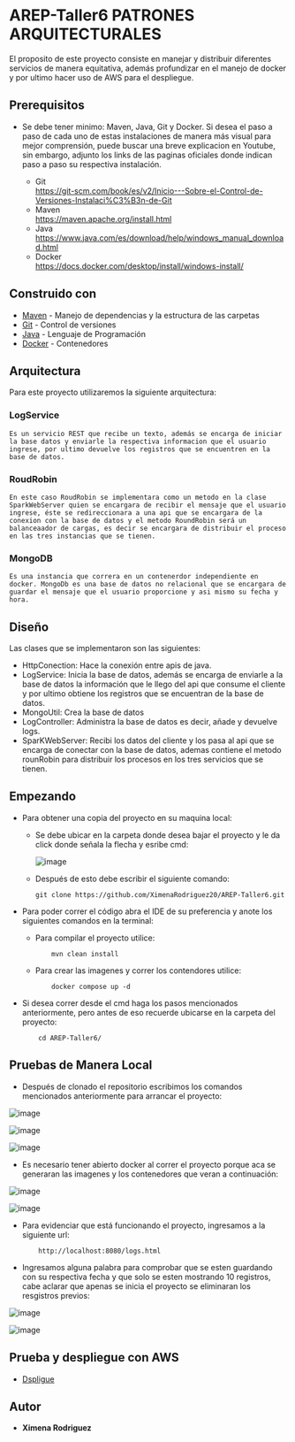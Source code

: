 # AREP-Taller6 PATRONES ARQUITECTURALES

El proposito de este proyecto consiste en manejar y distribuir diferentes servicios de manera equitativa, además profundizar en el manejo de docker y por ultimo hacer uso de AWS para el despliegue.   

## Prerequisitos

* Se debe tener minimo: Maven, Java, Git y Docker. Si desea el paso a paso de cada uno de estas instalaciones de manera más visual para mejor comprensión, puede buscar una breve explicacion en Youtube, sin embargo, adjunto los links de las paginas oficiales donde indican paso a paso su respectiva instalación.

    - Git <br>
      <https://git-scm.com/book/es/v2/Inicio---Sobre-el-Control-de-Versiones-Instalaci%C3%B3n-de-Git>
    - Maven <br>
      <https://maven.apache.org/install.html>
    - Java <br>
      <https://www.java.com/es/download/help/windows_manual_download.html>
    - Docker <br>
      <https://docs.docker.com/desktop/install/windows-install/>

## Construido con

* [Maven](https://maven.apache.org/) - Manejo de dependencias y la estructura de las carpetas
* [Git](https://git-scm.com/) - Control de versiones
* [Java](https://www.java.com/en/download/help/whatis_java.html) - Lenguaje de Programación
* [Docker](https://www.docker.com/) - Contenedores

## Arquitectura

Para este proyecto utilizaremos la siguiente arquitectura:

### LogService
    Es un servicio REST que recibe un texto, además se encarga de iniciar la base datos y enviarle la respectiva informacion que el usuario ingrese, por ultimo devuelve los registros que se encuentren en la base de datos.
### RoudRobin
    En este caso RoudRobin se implementara como un metodo en la clase SparkWebServer quien se encargara de recibir el mensaje que el usuario ingrese, éste se redireccionara a una api que se encargara de la conexion con la base de datos y el metodo RoundRobin será un balanceaador de cargas, es decir se encargara de distribuir el proceso en las tres instancias que se tienen.  
### MongoDB
    Es una instancia que correra en un contenerdor independiente en docker. MongoDb es una base de datos no relacional que se encargara de guardar el mensaje que el usuario proporcione y asi mismo su fecha y hora.

## Diseño

Las clases que se implementaron son las siguientes:

* HttpConection: Hace la conexión entre apis de java.
* LogService: Inicia la base de datos, además se encarga de enviarle a la base de datos la información que le llego del api que consume el cliente y por ultimo obtiene los registros que se encuentran de la base de datos.
* MongoUtil: Crea la base de datos
* LogController: Administra la base de datos es decir, añade y devuelve logs.
* SparKWebServer: Recibi  los datos del cliente y los pasa al api que se encarga de conectar con la base de datos, ademas contiene el metodo rounRobin para distribuir los  procesos en los tres servicios que se tienen.
    


## Empezando

* Para obtener una copia del proyecto en su maquina local:

    - Se debe ubicar en la carpeta donde desea bajar el proyecto y le da click donde señala la flecha y esribe cmd:

      ![image](https://github.com/XimenaRodriguez20/AREP-Taller2/assets/123812926/52f8f03c-3b3e-48cf-bd2c-f7b029c2d8bb)

    - Después de esto debe escribir el siguiente comando:

        ~~~                  
        git clone https://github.com/XimenaRodriguez20/AREP-Taller6.git
        ~~~                                                                   

* Para poder correr el código abra el IDE de su preferencia y anote los siguientes comandos en la terminal:

    - Para compilar el proyecto utilice:
  
        ~~~                 
            mvn clean install
        ~~~  
      
    - Para crear las imagenes y correr los contendores utilice:

        ~~~
            docker compose up -d
        ~~~
    
* Si desea correr desde el cmd haga los pasos mencionados anteriormente, pero antes de eso recuerde ubicarse en la carpeta del proyecto:

    ~~~
        cd AREP-Taller6/
    ~~~


## Pruebas de Manera Local

* Después de clonado el repositorio escribimos los comandos mencionados anteriormente para arrancar el proyecto:

![image](https://github.com/XimenaRodriguez20/AREP-Taller6/assets/123812926/79ea0a46-0045-4e59-b197-b10ba07d6461)

![image](https://github.com/XimenaRodriguez20/AREP-Taller6/assets/123812926/4555a961-df2b-4408-a7bd-4b4114fda499)

![image](https://github.com/XimenaRodriguez20/AREP-Taller6/assets/123812926/edcc3418-150e-44ff-b1a4-c8ffb51080d0)


* Es necesario tener abierto docker al correr el proyecto porque aca se generaran las imagenes y los contenedores que veran a continuación:

![image](https://github.com/XimenaRodriguez20/AREP-Taller6/assets/123812926/16b7c310-b461-46df-81de-dce564cefb78)

![image](https://github.com/XimenaRodriguez20/AREP-Taller6/assets/123812926/c43a48d2-5f78-475d-a7f1-b86379ae111b)


* Para evidenciar que está funcionando el proyecto, ingresamos a la siguiente url:

    ~~~
        http://localhost:8080/logs.html
    ~~~

* Ingresamos alguna palabra para comprobar que se esten guardando con su respectiva fecha y que solo se esten mostrando 10 registros, cabe aclarar que apenas se inicia el proyecto se eliminaran los resgistros previos:

![image](https://github.com/XimenaRodriguez20/AREP-Taller6/assets/123812926/b168d3a2-33fa-4f7a-bbf9-efc475297b11)

![image](https://github.com/XimenaRodriguez20/AREP-Taller6/assets/123812926/bcc55604-f195-4c7c-a7a0-b9ed0d3eec4f)

## Prueba y despliegue con AWS

* [Dspligue](https://youtu.be/rsujYsaycY0)

## Autor

* **Ximena Rodriguez** 

